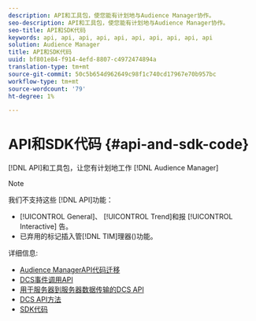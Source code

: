 ```yaml
---
description: API和工具包，使您能有计划地与Audience Manager协作。
seo-description: API和工具包，使您能有计划地与Audience Manager协作。
seo-title: API和SDK代码
keywords: api, api, api, api, api, api, api, api, api, api
solution: Audience Manager
title: API和SDK代码
uuid: bf801e84-f914-4efd-8807-c4972474894a
translation-type: tm+mt
source-git-commit: 50c5b654d962649c98f1c740cd17967e70b957bc
workflow-type: tm+mt
source-wordcount: '79'
ht-degree: 1%

---
```



# API和SDK代码 {#api-and-sdk-code}

[!DNL API]和工具包，让您有计划地工作 [!DNL Audience Manager]

>[!NOTE]
>
>我们不支持这些 [!DNL API]功能：
>
>* [!UICONTROL General]、 [!UICONTROL Trend]和报 [!UICONTROL Interactive] 告。
>* 已弃用的标记插入管[!DNL TIM]理器()功能。


详细信息:

* [Audience ManagerAPI代码迁移](api-swagger-migration.md)
* [DCS事件调用API](dcs-intro/dcs-event-calls/dcs-event-calls.md)
* [用于服务器到服务器数据传输的DCS API](dcs-intro/dcs-s2s/dcs-s2s.md)
* [DCS API方法](dcs-intro/dcs-api-reference/dcs-api-methods.md)
* [SDK代码](/help/using/api/aam-sdk.md)
